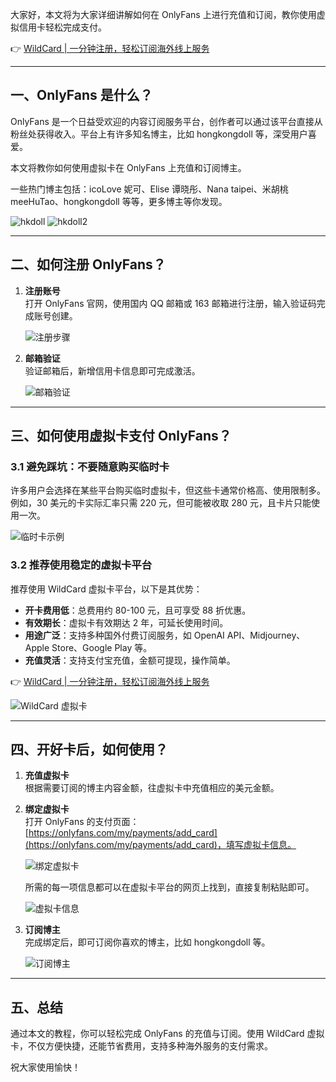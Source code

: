 大家好，本文将为大家详细讲解如何在 OnlyFans 上进行充值和订阅，教你使用虚拟信用卡轻松完成支付。

👉 [WildCard | 一分钟注册，轻松订阅海外线上服务](https://bit.ly/bewildcard)

---

## 一、OnlyFans 是什么？

OnlyFans 是一个日益受欢迎的内容订阅服务平台，创作者可以通过该平台直接从粉丝处获得收入。平台上有许多知名博主，比如 hongkongdoll 等，深受用户喜爱。

本文将教你如何使用虚拟卡在 OnlyFans 上充值和订阅博主。

一些热门博主包括：icoLove 妮可、Elise 谭晓彤、Nana taipei、米胡桃 meeHuTao、hongkongdoll 等等，更多博主等你发现。

![hkdoll](https://image.chatrepo.top/6377119369150433502465296.jpg)
![hkdoll2](https://image.chatrepo.top/6377119369074910076276491.png)

---

## 二、如何注册 OnlyFans？

1. **注册账号**  
   打开 OnlyFans 官网，使用国内 QQ 邮箱或 163 邮箱进行注册，输入验证码完成账号创建。

   ![注册步骤](https://image.chatrepo.top/image-20250201223150446.png)

2. **邮箱验证**  
   验证邮箱后，新增信用卡信息即可完成激活。

   ![邮箱验证](https://image.chatrepo.top/image-20250201223236353.png)

---

## 三、如何使用虚拟卡支付 OnlyFans？

### 3.1 避免踩坑：不要随意购买临时卡

许多用户会选择在某些平台购买临时虚拟卡，但这些卡通常价格高、使用限制多。例如，30 美元的卡实际汇率只需 220 元，但可能被收取 280 元，且卡片只能使用一次。

![临时卡示例](https://cdn.how2cs.cn/csguide/152529.jpg)

### 3.2 推荐使用稳定的虚拟卡平台

推荐使用 WildCard 虚拟卡平台，以下是其优势：
- **开卡费用低**：总费用约 80-100 元，且可享受 88 折优惠。
- **有效期长**：虚拟卡有效期达 2 年，可延长使用时间。
- **用途广泛**：支持多种国外付费订阅服务，如 OpenAI API、Midjourney、Apple Store、Google Play 等。
- **充值灵活**：支持支付宝充值，金额可提现，操作简单。

👉 [WildCard | 一分钟注册，轻松订阅海外线上服务](https://bit.ly/bewildcard)

![WildCard 虚拟卡](https://cdn.how2cs.cn/csguide/152535.png)

---

## 四、开好卡后，如何使用？

1. **充值虚拟卡**  
   根据需要订阅的博主内容金额，往虚拟卡中充值相应的美元金额。

2. **绑定虚拟卡**  
   打开 OnlyFans 的支付页面：[https://onlyfans.com/my/payments/add_card](https://onlyfans.com/my/payments/add_card)，填写虚拟卡信息。

   ![绑定虚拟卡](https://image.chatrepo.top/image-20250201223757236.png)

   所需的每一项信息都可以在虚拟卡平台的网页上找到，直接复制粘贴即可。

   ![虚拟卡信息](https://cdn.how2cs.cn/csguide/152547.png)

3. **订阅博主**  
   完成绑定后，即可订阅你喜欢的博主，比如 hongkongdoll 等。

   ![订阅博主](https://cdn.how2cs.cn/csguide/152556.png)

---

## 五、总结

通过本文的教程，你可以轻松完成 OnlyFans 的充值与订阅。使用 WildCard 虚拟卡，不仅方便快捷，还能节省费用，支持多种海外服务的支付需求。

祝大家使用愉快！